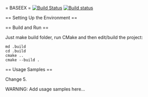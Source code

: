 = BASEEX = [![Build Status](https://travis-ci.org/zhenyatnk/baseex.svg?branch=master)](https://travis-ci.org/zhenyatnk/baseex) [![Build status](https://ci.appveyor.com/api/projects/status/7y6pb3gk79bty1wl/branch/master?svg=true)](https://ci.appveyor.com/project/zhenyatnk/baseex/branch/master)

== Setting Up the Environment ==

== Build and Run ==

Just make build folder, run CMake and then edit/build the project:

```
md .build
cd .build
cmake ..
cmake --build .
```
== Usage Samples ==

Change 5.

WARNING: Add usage samples here...
